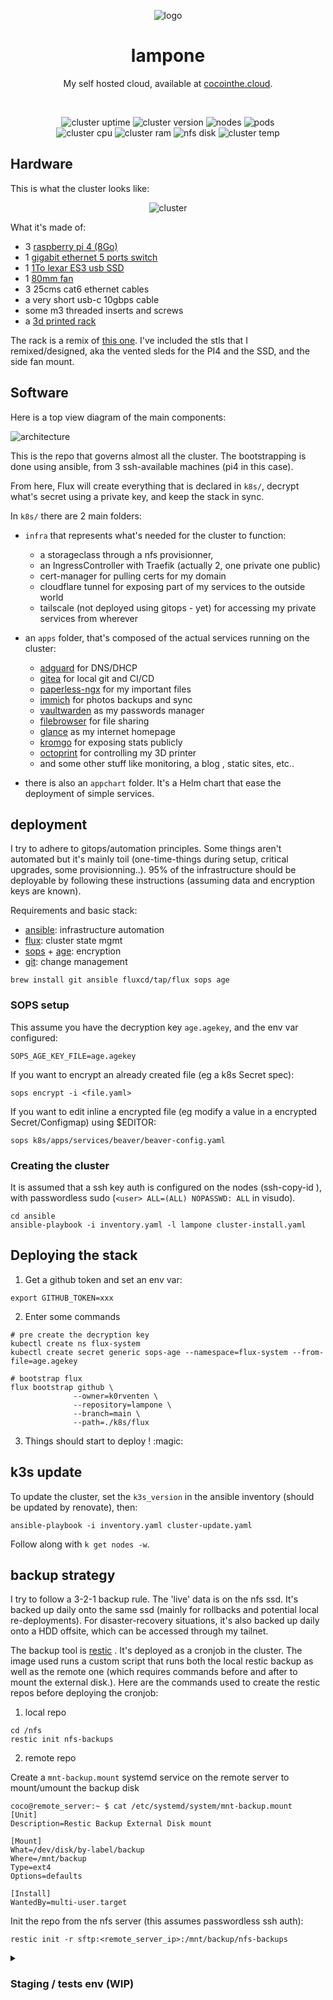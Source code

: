 

<div align="center">

![logo](./resources/logo.png)

<h1>lampone</h1>

My self hosted cloud, available at [cocointhe.cloud](https://cocointhe.cloud).

<br>

![cluster uptime](https://img.shields.io/endpoint?url=https%3A%2F%2Fstats.cocointhe.cloud%2Fcluster_uptime_days&style=for-the-badge&color=blue)
![cluster version](https://img.shields.io/endpoint?url=https%3A%2F%2Fstats.cocointhe.cloud%2Fkubernetes_version&style=for-the-badge&color=blue)
![nodes](https://img.shields.io/endpoint?url=https%3A%2F%2Fstats.cocointhe.cloud%2Fnodes_count&style=for-the-badge&color=purple)
![pods](https://img.shields.io/endpoint?url=https%3A%2F%2Fstats.cocointhe.cloud%2Fpods_count&style=for-the-badge&color=purple)
<br>
![cluster cpu](https://img.shields.io/endpoint?url=https%3A%2F%2Fstats.cocointhe.cloud%2Fcluster_cpu_usage&style=for-the-badge)
![cluster ram](https://img.shields.io/endpoint?url=https%3A%2F%2Fstats.cocointhe.cloud%2Fcluster_memory_usage&style=for-the-badge)
![nfs disk](https://img.shields.io/endpoint?url=https%3A%2F%2Fstats.cocointhe.cloud%2Fnfs_disk_usage&style=for-the-badge)
![cluster temp](https://img.shields.io/endpoint?url=https%3A%2F%2Fstats.cocointhe.cloud%2Fcluster_temperature&style=for-the-badge)

</div>


## Hardware

This is what the cluster looks like:

<div align="center">

![cluster](./resources/cluster.gif)
</div>

What it's made of:

- 3 [raspberry pi 4 (8Go)](https://www.raspberrypi.com/products/raspberry-pi-4-model-b/)
- 1 [gigabit ethernet 5 ports switch](https://www.tp-link.com/home-networking/soho-switch/tl-sg105/)
- 1 [1To lexar ES3 usb SSD](https://www.lexar.com/products/Lexar-ES3-Portable-SSD/)
- 1 [80mm fan](https://www.thermalright.com/product/tl-8015w/)
- 3 25cms cat6 ethernet cables
- a very short usb-c 10gbps cable
- some m3 threaded inserts and screws
- a [3d printed rack](https://github.com/k0rventen/lampone/tree/main/3d)

The rack is a remix of [this one](https://makerworld.com/en/models/180806-raspberry-pi-4-5-mini-server-rack-case). I've included the stls that I remixed/designed, aka the vented sleds for the PI4 and the SSD, and the side fan mount.

</details>


## Software

Here is a top view diagram of the main components:

![architecture](./resources/arch.png)

This is the repo that governs almost all the cluster. The bootstrapping is done using ansible, from 3 ssh-available machines (pi4 in this case).

From here, Flux will create everything that is declared in `k8s/`, decrypt what's secret using a private key, and keep the stack in sync.

In `k8s/` there are 2 main folders:
- `infra` that represents what's needed for the cluster to function:
  - a storageclass through a nfs provisionner,
  - an IngressController with Traefik (actually 2, one private one public)
  - cert-manager for pulling certs for my domain
  - cloudflare tunnel for exposing part of my services to the outside world
  - tailscale (not deployed using gitops - yet) for accessing my private services from wherever

- an `apps` folder, that's composed of the actual services running on the cluster:
  - [adguard](https://github.com/AdguardTeam/AdGuardHome) for DNS/DHCP
  - [gitea](https://github.com/go-gitea/gitea) for local git and CI/CD
  - [paperless-ngx](https://github.com/paperless-ngx/paperless-ngx) for my important files
  - [immich](https://github.com/immich-app/immich) for photos backups and sync
  - [vaultwarden](https://github.com/dani-garcia/vaultwarden) as my passwords manager
  - [filebrowser](https://github.com/filebrowser/filebrowser) for file sharing
  - [glance](https://github.com/glanceapp/glance) as my internet homepage
  - [kromgo](https://github.com/kashalls/kromgo) for exposing stats publicly
  - [octoprint](https://github.com/OctoPrint/OctoPrint) for controlling my 3D printer
  - and some other stuff like monitoring, a blog , static sites, etc..

- there is also an `appchart` folder. It's a Helm chart that ease the deployment of simple services.



## deployment

I try to adhere to gitops/automation principles.
Some things aren't automated but it's mainly toil (one-time-things during setup, critical upgrades, some provisionning..).
95% of the infrastructure should be deployable by following these instructions (assuming data and encryption keys are known).

Requirements and basic stack:
- [ansible](https://docs.ansible.com/): infrastructure automation
- [flux](https://fluxcd.io/flux/): cluster state mgmt
- [sops](https://github.com/getsops/sops) + [age](https://github.com/FiloSottile/age/): encryption
- [git](https://git-scm.com/): change management

```
brew install git ansible fluxcd/tap/flux sops age
```

### SOPS setup

This assume you have the decryption key `age.agekey`, and the env var configured:

```
SOPS_AGE_KEY_FILE=age.agekey
```

If you want to encrypt an already created file (eg a k8s Secret spec):

```
sops encrypt -i <file.yaml>
```

If you want to edit inline a encrypted file (eg modify a value in a encrypted Secret/Configmap) using $EDITOR:

```
sops k8s/apps/services/beaver/beaver-config.yaml
```


### Creating the cluster

It is assumed that a ssh key auth is configured on the nodes (ssh-copy-id <ip>),
with passwordless sudo (`<user> ALL=(ALL) NOPASSWD: ALL` in visudo).

```
cd ansible
ansible-playbook -i inventory.yaml -l lampone cluster-install.yaml
```


## Deploying the stack

1. Get a github token and set an env var:

```fish
export GITHUB_TOKEN=xxx
```

2. Enter some commands
```fish
# pre create the decryption key
kubectl create ns flux-system
kubectl create secret generic sops-age --namespace=flux-system --from-file=age.agekey

# bootstrap flux
flux bootstrap github \
              --owner=k0rventen \
              --repository=lampone \
              --branch=main \
              --path=./k8s/flux
```

3. Things should start to deploy ! :magic:


## k3s update

To update the cluster, set the `k3s_version` in the ansible inventory (should be updated by renovate), then:
```
ansible-playbook -i inventory.yaml cluster-update.yaml
```
Follow along with `k get nodes -w`.


## backup strategy

I try to follow a 3-2-1 backup rule. The 'live' data is on the nfs ssd.
It's backed up daily onto the same ssd (mainly for rollbacks and potential local re-deployments).
For disaster-recovery situations, it's also backed up daily onto a HDD offsite, which can be accessed through my tailnet.

The backup tool is [restic](https://restic.net/) . It's deployed as a cronjob in the cluster. The image used runs a custom script that runs both the local restic backup as well as the remote one (which requires commands before and after to mount the external disk.). Here are the commands used to create the restic repos before deploying the cronjob:

1. local repo

```
cd /nfs
restic init nfs-backups
```

2. remote repo

Create a `mnt-backup.mount` systemd service on the remote server to mount/umount the backup disk
```
coco@remote_server:~ $ cat /etc/systemd/system/mnt-backup.mount
[Unit]
Description=Restic Backup External Disk mount

[Mount]
What=/dev/disk/by-label/backup
Where=/mnt/backup
Type=ext4
Options=defaults

[Install]
WantedBy=multi-user.target
```

Init the repo from the nfs server (this assumes passwordless ssh auth):
```
restic init -r sftp:<remote_server_ip>:/mnt/backup/nfs-backups
```


<details>
<summary><h3> Staging / tests env (WIP)</h3></summary>

A staging environment can be deployed using [vagrant](https://developer.hashicorp.com/vagrant/downloads):
```
brew tap hashicorp/tap
brew install hashicorp/tap/vagrant
sudo apt install virtualbox vagrant --no-install-recommends
```

Then create the staging env:
```sh
# launch
vagrant up

# add the nodes ssh config
vagrant ssh-config >> $HOME/.ssh/config

# deploy the cluster
cd ansible
ansible-playbook -i inventory.yaml -l staging cluster-install.yaml

# get the kubectl config
cd ..
vagrant ssh -c "kubectl config view --raw" staging-master > $HOME/.kube/configs/staging

# test
kubectl get nodes
```

Then bootstrap the cluster using flux from [this section](#deploying-the-services), ideally using a develop branch.

</details>
